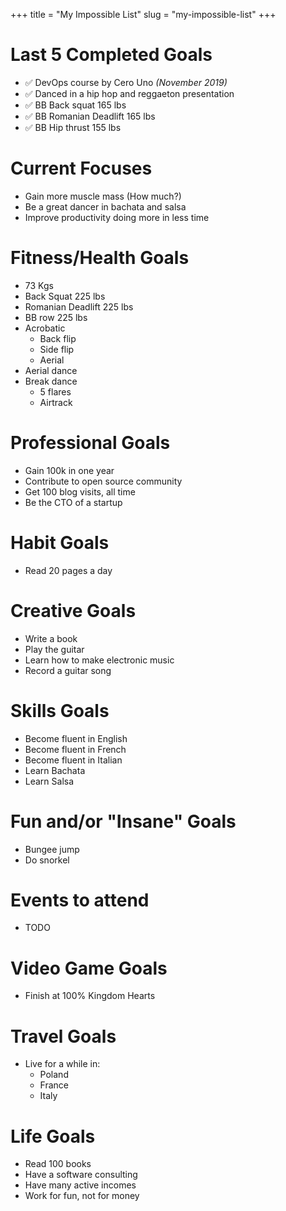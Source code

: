 +++
title = "My Impossible List"
slug = "my-impossible-list"
+++

# Last 5 Completed Goals

- ✅ DevOps course by Cero Uno _(November 2019)_
- ✅ Danced in a hip hop and reggaeton presentation
- ✅ BB Back squat 165 lbs
- ✅ BB Romanian Deadlift 165 lbs
- ✅ BB Hip thrust 155 lbs

# Current Focuses

- Gain more muscle mass (How much?)
- Be a great dancer in bachata and salsa
- Improve productivity doing more in less time

# Fitness/Health Goals

- 73 Kgs
- Back Squat 225 lbs
- Romanian Deadlift 225 lbs
- BB row 225 lbs
- Acrobatic
  - Back flip
  - Side flip
  - Aerial
- Aerial dance
- Break dance
  - 5 flares
  - Airtrack

# Professional Goals

- Gain 100k in one year
- Contribute to open source community
- Get 100 blog visits, all time
- Be the CTO of a startup

# Habit Goals

- Read 20 pages a day

# Creative Goals

- Write a book
- Play the guitar
- Learn how to make electronic music
- Record a guitar song

# Skills Goals

- Become fluent in English
- Become fluent in French
- Become fluent in Italian
- Learn Bachata
- Learn Salsa

# Fun and/or "Insane" Goals

- Bungee jump
- Do snorkel

# Events to attend

- TODO

# Video Game Goals

- Finish at 100% Kingdom Hearts

# Travel Goals

- Live for a while in:
  - Poland
  - France
  - Italy

# Life Goals

- Read 100 books
- Have a software consulting
- Have many active incomes
- Work for fun, not for money
